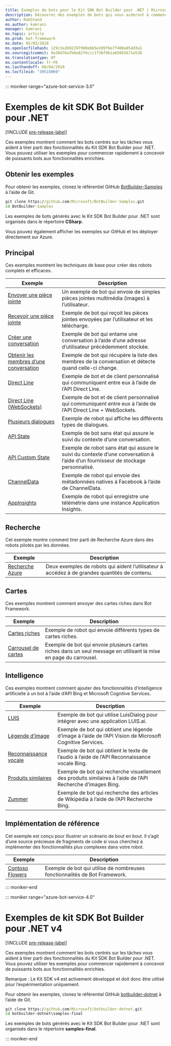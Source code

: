 ```yaml
---
title: Exemples de bots pour le Kit SDK Bot Builder pour .NET | Microsoft Docs
description: Découvrez des exemples de bots qui vous aideront à commencer à développer vos bots avec le Kit SDK Bot Builder pour .NET.
author: RobStand
ms.author: kamrani
manager: kamrani
ms.topic: article
ms.prod: bot-framework
ms.date: 05/03/2018
ms.openlocfilehash: 129c3a2b92297980e6b5e209f6e7f400a854d3a1
ms.sourcegitcommit: 9a38d76afb0e82fdccc1f36f9b1a65042671e538
ms.translationtype: HT
ms.contentlocale: fr-FR
ms.lasthandoff: 08/04/2018
ms.locfileid: "39515069"
---
```

::: moniker range="azure-bot-service-3.0"

# <a name="bot-builder-sdk-for-net-samples"></a>Exemples de kit SDK Bot Builder pour .NET

[!INCLUDE [pre-release-label](~/includes/pre-release-label-v3.md)]

Ces exemples montrent comment les bots centrés sur les tâches vous aident à tirer parti des fonctionnalités du Kit SDK Bot Builder pour .NET. Vous pouvez utiliser les exemples pour commencer rapidement à concevoir de puissants bots aux fonctionnalités enrichies.

## <a name="get-the-samples"></a>Obtenir les exemples
Pour obtenir les exemples, clonez le référentiel GitHub [BotBuilder-Samples](https://github.com/Microsoft/BotBuilder-Samples) à l’aide de Git.

```cmd
git clone https://github.com/Microsoft/BotBuilder-Samples.git
cd BotBuilder-Samples
```

Les exemples de bots générés avec le Kit SDK Bot Builder pour .NET sont organisés dans le répertoire **CSharp**.

Vous pouvez également afficher les exemples sur GitHub et les déployer directement sur Azure.

## <a name="core"></a>Principal
Ces exemples montrent les techniques de base pour créer des robots complets et efficaces.

Exemple | Description
------------ | ------------- 
[Envoyer une pièce jointe](https://github.com/Microsoft/BotBuilder-Samples/tree/master/CSharp/core-SendAttachment) | Un exemple de bot qui envoie de simples pièces jointes multimédia (images) à l’utilisateur. 
[Recevoir une pièce jointe](https://github.com/Microsoft/BotBuilder-Samples/tree/master/CSharp/core-ReceiveAttachment) | Exemple de bot qui reçoit les pièces jointes envoyées par l’utilisateur et les télécharge. 
[Créer une conversation](https://github.com/Microsoft/BotBuilder-Samples/tree/master/CSharp/core-CreateNewConversation)  | Exemple de bot qui entame une conversation à l’aide d’une adresse d’utilisateur précédemment stockée.
[Obtenir les membres d’une conversation](https://github.com/Microsoft/BotBuilder-Samples/tree/master/CSharp/core-GetConversationMembers) | Exemple de bot qui récupère la liste des membres de la conversation et détecte quand celle-ci change. 
[Direct Line](https://github.com/Microsoft/BotBuilder-Samples/tree/master/CSharp/core-DirectLine) | Exemple de bot et de client personnalisé qui communiquent entre eux à l’aide de l’API Direct Line. 
[Direct Line (WebSockets)](https://github.com/Microsoft/BotBuilder-Samples/tree/master/CSharp/core-DirectLineWebSockets) | Exemple de bot et de client personnalisé qui communiquent entre eux à l’aide de l’API Direct Line + WebSockets. 
[Plusieurs dialogues](https://github.com/Microsoft/BotBuilder-Samples/tree/master/CSharp/core-MultiDialogs) | Exemple de robot qui affiche les différents types de dialogues.
[API State](https://github.com/Microsoft/BotBuilder-Samples/tree/master/CSharp/core-State) | Exemple de bot sans état qui assure le suivi du contexte d’une conversation.
[API Custom State](https://github.com/Microsoft/BotBuilder-Samples/tree/master/CSharp/core-CustomState) | Exemple de robot sans état qui assure le suivi du contexte d’une conversation à l’aide d’un fournisseur de stockage personnalisé.
[ChannelData](https://github.com/Microsoft/BotBuilder-Samples/tree/master/CSharp/core-ChannelData) | Exemple de robot qui envoie des métadonnées natives à Facebook à l’aide de ChannelData.
[AppInsights](https://github.com/Microsoft/BotBuilder-Samples/tree/master/CSharp/core-AppInsights) | Exemple de robot qui enregistre une télémétrie dans une instance Application Insights.

## <a name="search"></a>Recherche
Cet exemple montre comment tirer parti de Recherche Azure dans des robots pilotés par les données.

Exemple | Description
------------ | -------------
[Recherche Azure](https://github.com/Microsoft/BotBuilder-Samples/tree/master/CSharp/demo-Search) | Deux exemples de robots qui aident l’utilisateur à accédez à de grandes quantités de contenu.


## <a name="cards"></a>Cartes
Ces exemples montrent comment envoyer des cartes riches dans Bot Framework.

Exemple | Description
------------ | -------------
[Cartes riches](https://github.com/Microsoft/BotBuilder-Samples/tree/master/CSharp/cards-RichCards) | Exemple de robot qui envoie différents types de cartes riches.
[Carrousel de cartes](https://github.com/Microsoft/BotBuilder-Samples/tree/master/CSharp/cards-CarouselCards) | Exemple de bot qui envoie plusieurs cartes riches dans un seul message en utilisant la mise en page du carrousel.

## <a name="intelligence"></a>Intelligence
Ces exemples montrent comment ajouter des fonctionnalités d’intelligence artificielle à un bot à l’aide d’API Bing et Microsoft Cognitive Services.

Exemple | Description
------------ | -------------
[LUIS](https://github.com/Microsoft/BotBuilder-Samples/tree/master/CSharp/intelligence-LUIS) | Exemple de bot qui utilise LuisDialog pour intégrer avec une application LUIS.ai.
[Légende d’image](https://github.com/Microsoft/BotBuilder-Samples/tree/master/CSharp/intelligence-ImageCaption) | Exemple de bot qui obtient une légende d’image à l’aide de l’API Vision de Microsoft Cognitive Services.
[Reconnaissance vocale](https://github.com/Microsoft/BotBuilder-Samples/tree/master/CSharp/intelligence-SpeechToText)  | Exemple de bot qui obtient le texte de l’audio à l’aide de l’API Reconnaissance vocale Bing.
[Produits similaires](https://github.com/Microsoft/BotBuilder-Samples/tree/master/CSharp/intelligence-SimilarProducts) | Exemple de bot qui recherche visuellement des produits similaires à l’aide de l’API Recherche d’images Bing. 
[Zummer](https://github.com/Microsoft/BotBuilder-Samples/tree/master/CSharp/intelligence-Zummer) | Exemple de bot qui recherche des articles de Wikipédia à l’aide de l’API Recherche Bing.

## <a name="reference-implementation"></a>Implémentation de référence
Cet exemple est conçu pour illustrer un scénario de bout en bout. Il s’agit d’une source précieuse de fragments de code si vous cherchez à implémenter des fonctionnalités plus complexes dans votre robot.


Exemple | Description
------------ | -------------
[Contoso Flowers](https://github.com/Microsoft/BotBuilder-Samples/tree/master/CSharp/demo-ContosoFlowers) | Exemple de bot qui utilise de nombreuses fonctionnalités de Bot Framework.

::: moniker-end

::: moniker range="azure-bot-service-4.0"
# <a name="bot-builder-sdk-v4-net-samples"></a>Exemples de kit SDK Bot Builder pour .NET v4
[!INCLUDE [pre-release-label](../includes/pre-release-label.md)]

Ces exemples montrent comment les bots centrés sur les tâches vous aident à tirer parti des fonctionnalités du Kit SDK Bot Builder pour .NET. Vous pouvez utiliser les exemples pour commencer rapidement à concevoir de puissants bots aux fonctionnalités enrichies. 

Remarque : Le Kit SDK v4 est activement développé et doit donc être utilisé pour l’expérimentation uniquement. 

Pour obtenir les exemples, clonez le référentiel GitHub [botbuilder-dotnet](https://github.com/Microsoft/botbuilder-dotnet) à l’aide de Git.
```cmd
git clone https://github.com/Microsoft/botbuilder-dotnet.git
cd botbuilder-dotnet\samples-final
```
Les exemples de bots générés avec le Kit SDK Bot Builder pour .NET sont organisés dans le répertoire **samples-final**.


::: moniker-end

